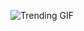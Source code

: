 <!-- GIF_SECTION -->
![Trending GIF](https://media3.giphy.com/media/v1.Y2lkPThiYjIxNzcyd2Jmcmgxbnhncm5vYXcxMDdkODNxNm51azZ6d3ZtcXJ3czZ4YnI1biZlcD12MV9naWZzX3NlYXJjaCZjdD1n/oaDcc0LTCuIAiGYrzn/giphy.gif)
<!-- END_GIF_SECTION -->
